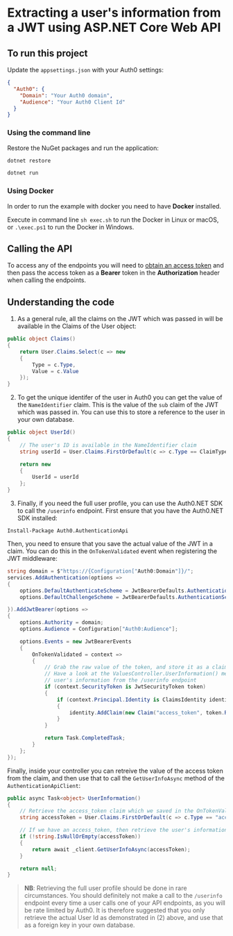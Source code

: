# Extracting a user's information from a JWT using ASP.NET Core Web API

## To run this project

Update the `appsettings.json` with your Auth0 settings:

```json
{
  "Auth0": {
    "Domain": "Your Auth0 domain",
    "Audience": "Your Auth0 Client Id"
  } 
}
```

### Using the command line

Restore the NuGet packages and run the application:

```bash
dotnet restore

dotnet run
```

### Using Docker

In order to run the example with docker you need to have **Docker** installed.

Execute in command line `sh exec.sh` to run the Docker in Linux or macOS, or `.\exec.ps1` to run the Docker in Windows.

## Calling the API

To access any of the endpoints you will need to [obtain an access token](https://auth0.com/docs/tokens/access-token#how-to-get-an-access-token) and then pass the access token as a **Bearer** token in the **Authorization** header when calling the endpoints.

## Understanding the code

1. As a general rule, all the claims on the JWT which was passed in will be available in the Claims of the User object:

```csharp
public object Claims()
{
    return User.Claims.Select(c => new
    {
        Type = c.Type,
        Value = c.Value
    });
}
```

2. To get the unique identifer of the user in Auth0 you can get the value of the `NameIdentifier` claim. This is the value of the `sub` claim of the JWT which was passed in. You can use this to store a reference to the user in your own database.

```csharp
public object UserId()
{
    // The user's ID is available in the NameIdentifier claim
    string userId = User.Claims.FirstOrDefault(c => c.Type == ClaimTypes.NameIdentifier).Value;

    return new
    {
        UserId = userId
    };
}
```

3. Finally, if you need the full user profile, you can use the Auth0.NET SDK to call the `/userinfo` endpoint. First ensure that you have the Auth0.NET SDK installed:

```text
Install-Package Auth0.AuthenticationApi
```

Then, you need to ensure that you save the actual value of the JWT in a claim. You can do this in the `OnTokenValidated` event when registering the JWT middleware:

```csharp
string domain = $"https://{Configuration["Auth0:Domain"]}/";
services.AddAuthentication(options =>
{
	options.DefaultAuthenticateScheme = JwtBearerDefaults.AuthenticationScheme;
	options.DefaultChallengeScheme = JwtBearerDefaults.AuthenticationScheme;

}).AddJwtBearer(options =>
{
	options.Authority = domain;
	options.Audience = Configuration["Auth0:Audience"];

	options.Events = new JwtBearerEvents
	{
		OnTokenValidated = context =>
		{
			// Grab the raw value of the token, and store it as a claim so we can retrieve it again later in the request pipeline
			// Have a look at the ValuesController.UserInformation() method to see how to retrieve it and use it to retrieve the
			// user's information from the /userinfo endpoint
			if (context.SecurityToken is JwtSecurityToken token)
			{
				if (context.Principal.Identity is ClaimsIdentity identity)
				{
					identity.AddClaim(new Claim("access_token", token.RawData));
				}
			}

			return Task.CompletedTask;
		}
	};
});
```

Finally, inside your controller you can retreive the value of the access token from the claim, and then use that to call the `GetUserInfoAsync` method of the `AuthenticationApiClient`:

```csharp
public async Task<object> UserInformation()
{
    // Retrieve the access_token claim which we saved in the OnTokenValidated event
    string accessToken = User.Claims.FirstOrDefault(c => c.Type == "access_token").Value;

    // If we have an access_token, then retrieve the user's information
    if (!string.IsNullOrEmpty(accessToken))
    {
        return await _client.GetUserInfoAsync(accessToken);
    }

    return null;
}
```

> **NB**: Retrieving the full user profile should be done in rare circumstances. You should definitely not make a call to the `/userinfo` endpoint every time a user calls one of your API endpoints, as you will be rate limited by Auth0. It is therefore suggested that you only retrieve the actual User Id as demonstrated in (2) above, and use that as a foreign key in your own database.